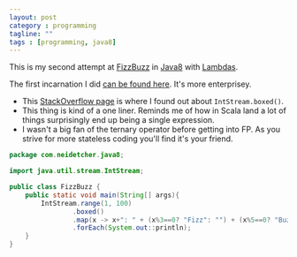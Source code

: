 ```yaml
---
layout: post
category : programming
tagline: ""
tags : [programming, java8]
---
```


This is my second attempt at [FizzBuzz](http://www.codinghorror.com/blog/2007/02/why-cant-programmers-program.html) 
in [Java8](https://jdk8.java.net/download.html) with [Lambdas](http://openjdk.java.net/projects/lambda/).  

The first incarnation I did [can be found here](/programming/2014/01/17/java8-fizz-buzz.html).  It's more enterprisey.

- This [StackOverflow page](https://stackoverflow.com/questions/23674624/how-do-i-convert-a-java-8-intstream-to-a-list) is where I found out about `IntStream.boxed()`.
- This thing is kind of a one liner.  Reminds me of how in Scala land a lot of things surprisingly end up being a single expression.
- I wasn't a big fan of the ternary operator before getting into FP.  As you strive for more stateless coding you'll find it's your friend.

``` java
package com.neidetcher.java8;

import java.util.stream.IntStream;

public class FizzBuzz {
    public static void main(String[] args){
        IntStream.range(1, 100)
                .boxed()
                .map(x -> x+": " + (x%3==0? "Fizz": "") + (x%5==0? "Buzz": ""))
                .forEach(System.out::println);
    }
}
```
